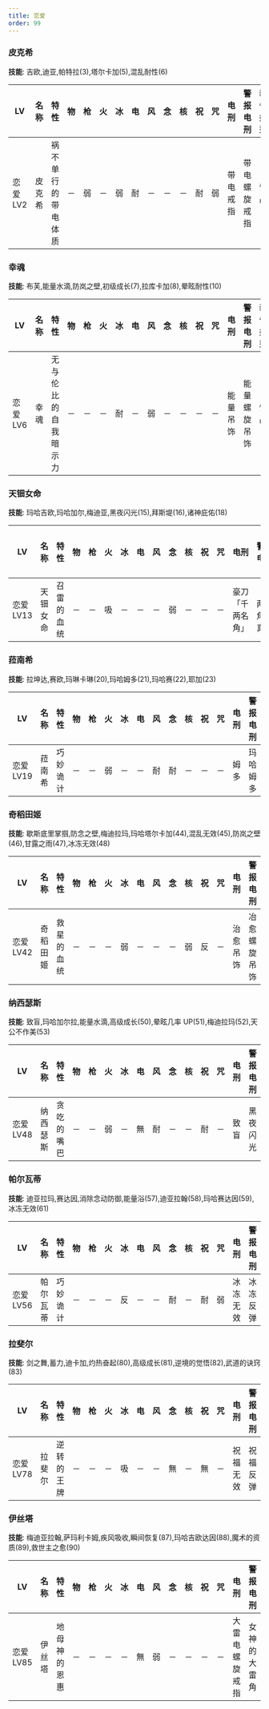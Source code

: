 ```yaml
---
title: 恋爱
order: 99
---
```


### 皮克希

**技能**: 吉欧,迪亚,帕特拉(3),塔尔卡加(5),混乱耐性(6)

| LV       | 名称   | 特性               | 物  | 枪  | 火  | 冰  | 电  | 风  | 念  | 核  | 祝  | 咒  | 电刑     | 警报电刑     | 装备类型 |
| -------- | ------ | ------------------ | --- | --- | --- | --- | --- | --- | --- | --- | --- | --- | -------- | ------------ | -------- |
| 恋爱 LV2 | 皮克希 | 祸不单行的带电体质 | －  | 弱  | －  | 弱  | 耐  | －  | －  | －  | 耐  | 弱  | 带电戒指 | 带电螺旋戒指 | 饰品     |

### 幸魂

**技能**: 布芙,能量水滴,防岚之壁,初级成长(7),拉库卡加(8),晕眩耐性(10)

| LV       | 名称 | 特性                 | 物  | 枪  | 火  | 冰  | 电  | 风  | 念  | 核  | 祝  | 咒  | 电刑     | 警报电刑     | 装备类型 |
| -------- | ---- | -------------------- | --- | --- | --- | --- | --- | --- | --- | --- | --- | --- | -------- | ------------ | -------- |
| 恋爱 LV6 | 幸魂 | 无与伦比的自我暗示力 | －  | －  | －  | 耐  | －  | 弱  | －  | －  | －  | －  | 能量吊饰 | 能量螺旋吊饰 | 饰品     |

### 天钿女命

**技能**: 玛哈吉欧,玛哈加尔,梅迪亚,黑夜闪光(15),拜斯堤(16),诸神庇佑(18)

| LV        | 名称     | 特性       | 物  | 枪  | 火  | 冰  | 电  | 风  | 念  | 核  | 祝  | 咒  | 电刑             | 警报电刑          | 装备类型 |
| --------- | -------- | ---------- | --- | --- | --- | --- | --- | --- | --- | --- | --- | --- | ---------------- | ----------------- | -------- |
| 恋爱 LV13 | 天钿女命 | 召雷的血统 | －  | －  | 吸  | －  | －  | －  | 弱  | －  | －  | －  | 豪刀「千两名角」 | 「千两名角」·真打 | 祐介近战 |

### 菈南希

**技能**: 拉坤达,赛欧,玛琳卡琳(20),玛哈姆多(21),玛哈赛(22),耶加(23)

| LV        | 名称   | 特性     | 物  | 枪  | 火  | 冰  | 电  | 风  | 念  | 核  | 祝  | 咒  | 电刑 | 警报电刑 | 装备类型 |
| --------- | ------ | -------- | --- | --- | --- | --- | --- | --- | --- | --- | --- | --- | ---- | -------- | -------- |
| 恋爱 LV19 | 菈南希 | 巧妙诡计 | －  | －  | 弱  | －  | －  | 耐  | 耐  | －  | －  | －  | 姆多 | 玛哈姆多 | 技能卡   |

### 奇稻田姬

**技能**: 歇斯底里掌掴,防念之壁,梅迪拉玛,玛哈塔尔卡加(44),混乱无效(45),防岚之壁(46),甘露之雨(47),冰冻无效(48)

| LV        | 名称     | 特性       | 物  | 枪  | 火  | 冰  | 电  | 风  | 念  | 核  | 祝  | 咒  | 电刑     | 警报电刑     | 装备类型 |
| --------- | -------- | ---------- | --- | --- | --- | --- | --- | --- | --- | --- | --- | --- | -------- | ------------ | -------- |
| 恋爱 LV42 | 奇稻田姬 | 救星的血统 | －  | －  | －  | 弱  | －  | －  | －  | 弱  | 反  | －  | 治愈吊饰 | 冶愈螺旋吊饰 | 饰品     |

### 纳西瑟斯

**技能**: 致盲,玛哈加尔拉,能量水滴,高级成长(50),晕眩几率 UP(51),梅迪拉玛(52),天公不作美(53)

| LV        | 名称     | 特性       | 物  | 枪  | 火  | 冰  | 电  | 风  | 念  | 核  | 祝  | 咒  | 电刑 | 警报电刑 | 装备类型 |
| --------- | -------- | ---------- | --- | --- | --- | --- | --- | --- | --- | --- | --- | --- | ---- | -------- | -------- |
| 恋爱 LV48 | 纳西瑟斯 | 贪吃的嘴巴 | －  | －  | 弱  | －  | 無  | 耐  | －  | －  | 耐  | －  | 致盲 | 黑夜闪光 | 技能卡   |

### 帕尔瓦蒂

**技能**: 迪亚拉玛,赛达因,消除念动防御,能量浴(57),迪亚拉翰(58),玛哈赛达因(59),冰冻无效(61)

| LV        | 名称     | 特性     | 物  | 枪  | 火  | 冰  | 电  | 风  | 念  | 核  | 祝  | 咒  | 电刑     | 警报电刑 | 装备类型 |
| --------- | -------- | -------- | --- | --- | --- | --- | --- | --- | --- | --- | --- | --- | -------- | -------- | -------- |
| 恋爱 LV56 | 帕尔瓦蒂 | 巧妙诡计 | －  | －  | －  | 反  | －  | －  | 耐  | －  | 耐  | 弱  | 冰冻无效 | 冰冻反弹 | 技能卡   |

### 拉斐尔

**技能**: 剑之舞,蓄力,迪卡加,灼热奋起(80),高级成长(81),逆境的觉悟(82),武道的诀窍(83)

| LV        | 名称   | 特性       | 物  | 枪  | 火  | 冰  | 电  | 风  | 念  | 核  | 祝  | 咒  | 电刑     | 警报电刑 | 装备类型 |
| --------- | ------ | ---------- | --- | --- | --- | --- | --- | --- | --- | --- | --- | --- | -------- | -------- | -------- |
| 恋爱 LV78 | 拉斐尔 | 逆转的王牌 | －  | －  | －  | 吸  | －  | －  | 無  | －  | 無  | －  | 祝福无效 | 祝福反弹 | 技能卡   |

### 伊丝塔

**技能**: 梅迪亚拉翰,萨玛利卡姆,疾风吸收,瞬间恢复(87),玛哈吉欧达因(88),魔术的资质(89),救世主之愈(90)

| LV        | 名称   | 特性         | 物  | 枪  | 火  | 冰  | 电  | 风  | 念  | 核  | 祝  | 咒  | 电刑           | 警报电刑     | 装备类型 |
| --------- | ------ | ------------ | --- | --- | --- | --- | --- | --- | --- | --- | --- | --- | -------------- | ------------ | -------- |
| 恋爱 LV85 | 伊丝塔 | 地母神的恩惠 | －  | －  | －  | －  | 無  | 弱  | －  | －  | －  | －  | 大雷电螺旋戒指 | 女神的大雷角 | 饰品     |
